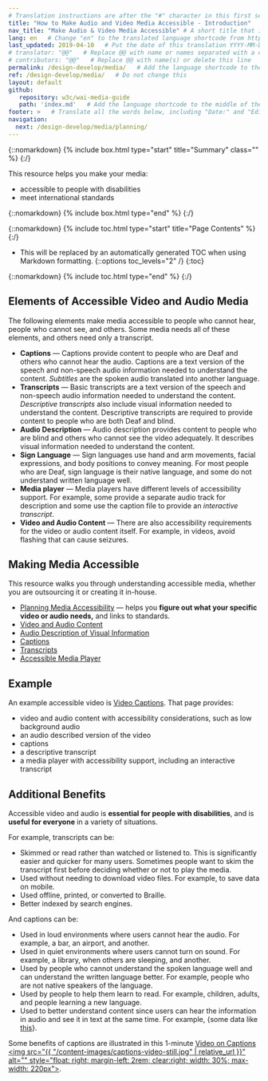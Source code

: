 ```yaml
---
# Translation instructions are after the "#" character in this first section. They are comments that do not show up in the web page. You do not need to translate the instructions after #.
title: "How to Make Audio and Video Media Accessible - Introduction"   # Do not translate "title:". Do translate the text after "title:".
nav_title: "Make Audio & Video Media Accessible" # A short title that is used in the navigation
lang: en   # Change "en" to the translated language shortcode from https://www.iana.org/assignments/language-subtag-registry/language-subtag-registry
last_updated: 2019-04-10   # Put the date of this translation YYYY-MM-DD (with month in the middle)
# translator: "@@"   # Replace @@ with name or names separated with a comma
# contributors: "@@"   # Replace @@ with name(s) or delete this line
permalink: /design-develop/media/   # Add the language shortcode to the end; for example /fundamentals/accessibility-intro/fr
ref: /design-develop/media/   # Do not change this
layout: default
github:
   repository: w3c/wai-media-guide
   path: 'index.md'   # Add the language shortcode to the middle of the filename, for example index.fr.md
footer: >   # Translate all the words below, including "Date:" and "Editor:". 
navigation:
  next: /design-develop/media/planning/
---
```


{::nomarkdown}
{% include box.html type="start" title="Summary" class="" %}
{:/}

This resource helps you make your media:
* accessible to people with disabilities
* meet international standards

{::nomarkdown}
{% include box.html type="end" %}
{:/}

{::nomarkdown}
{% include toc.html type="start" title="Page Contents" %}
{:/}

- This will be replaced by an automatically generated TOC when using Markdown formatting.
{::options toc_levels="2" /}
{:toc}

{::nomarkdown}
{% include toc.html type="end" %}
{:/}

## Elements of Accessible Video and Audio Media

The following elements make media accessible to people who cannot hear, people who cannot see, and others. Some media needs all of these elements, and others need only a transcript.

* **Captions** &mdash; Captions provide content to people who are Deaf and others who cannot hear the audio. Captions are a text version of the speech and non-speech audio information needed to understand the content. _Subtitles_ are the spoken audio translated into another language.
* **Transcripts** &mdash; Basic transcripts are a text version of the speech and non-speech audio information needed to understand the content. _Descriptive transcripts_ also include visual information needed to understand the content. Descriptive transcripts are required to provide content to people who are both Deaf and blind.
* **Audio Description** &mdash; Audio description provides content to people who are blind and others who cannot see the video adequately. It describes visual information needed to understand the content.
* **Sign Language** &mdash; Sign languages use hand and arm movements, facial expressions, and body positions to convey meaning. For most people who are Deaf, sign language is their native language, and some do not understand written language well.
* **Media player** &mdash; Media players have different levels of accessibility support. For example, some provide a separate audio track for description and some use the caption file to provide an _interactive transcript_.
* **Video and Audio Content** &mdash; There are also accessibility requirements for the video or audio content itself. For example, in videos, avoid flashing that can cause seizures.

## Making Media Accessible

This resource walks you through understanding accessible media, whether you are outsourcing it or creating it in-house.
* [Planning Media Accessibility](https://deploy-preview-7--wai-media-guide.netlify.com/design-develop/media/planning/) &mdash; helps you **figure out what your specific video or audio needs,** and links to standards.
* [Video and Audio Content](https://deploy-preview-7--wai-media-guide.netlify.com/design-develop/media/media-content/)
* [Audio Description of Visual Information](https://deploy-preview-7--wai-media-guide.netlify.com/design-develop/media/description/)
* [Captions](https://deploy-preview-7--wai-media-guide.netlify.com/design-develop/media/captions/)
* [Transcripts](https://deploy-preview-7--wai-media-guide.netlify.com/design-develop/media/transcripts/)
* [Accessible Media Player](https://deploy-preview-7--wai-media-guide.netlify.com/design-develop/media/player/)

## Example

An example accessible video is [Video Captions](https://www.w3.org/WAI/perspective-videos/captions/). That page provides:
* video and audio content with accessibility considerations, such as low background audio
* an audio described version of the video
* captions
* a descriptive transcript
* a media player with accessibility support, including an interactive transcript

## Additional Benefits

Accessible video and audio is **essential for people with disabilities**, and is **useful for everyone** in a variety of situations.

For example, transcripts can be:
* Skimmed or read rather than watched or listened to. This is significantly easier and quicker for many users. Sometimes people want to skim the transcript first before deciding whether or not to play the media.
* Used without needing to download video files. For example, to save data on mobile.
* Used offline, printed, or converted to Braille.
* Better indexed by search engines.

And captions can be:
* Used in loud environments where users cannot hear the audio. For example, a bar, an airport, and another.
* Used in quiet environments where users cannot turn on sound. For example, a library, when others are sleeping, and another.
* Used by people who cannot understand the spoken language well and can understand the written language better. For example, people who are not native speakers of the language.
* Used by people to help them learn to read. For example, children, adults, and people learning a new language.
* Used to better understand content since users can hear the information in audio and see it in text at the same time. For example, {some data like [this](https://www.3playmedia.com/2019/02/21/8-benefits-of-transcribing-captioning-videos/)}.

Some benefits of captions are illustrated in this 1-minute <a href="https://www.w3.org/WAI/perspective-videos/captions/">Video on  Captions <img src="{{ "/content-images/captions-video-still.jpg" | relative_url }}" alt="" style="float: right; margin-left: 2rem; clear:right; width: 30%; max-width: 220px"></a>.
